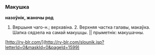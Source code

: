 ### Макушка
**назоўнік, жаночы род**

1. Вяршыня чаго-н.; верхавіна. 2. Верхняя частка галавы, макаўка. Шапка сядзела на самай макушцы. || прыметнік: макушачны.

<a rel="author">[http://rv-blr.com/](http://rv-blr.com/slounik.jsp?letterId=0&maskId=0&pageId=1599)</a>
